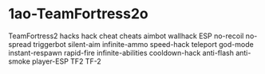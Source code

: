 # 1ao-TeamFortress2o
TeamFortress2 hacks hack cheat cheats aimbot wallhack ESP no-recoil no-spread triggerbot silent-aim infinite-ammo speed-hack teleport god-mode instant-respawn rapid-fire infinite-abilities cooldown-hack anti-flash anti-smoke player-ESP TF2 TF-2
